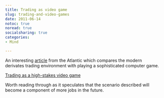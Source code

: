 ```yaml
---
title: Trading as video game
slug: trading-and-video-games
date: 2011-06-14
notoc: true
noread: true
socialsharing: true
categories: 
- Mind

---
```

An interesting [article][google] from the Atlantic which compares&#xa0;the modern derivates trading environment with playing a sophisticated computer game.
  
[Trading as a high-stakes video game][google]
  
Worth reading through as it speculates that the scenario described will become a component of more jobs in the future.

[google]: http://feedproxy.google.com/~r/jblanton/~3/9ZkApo9TT28/

